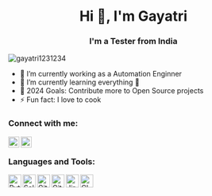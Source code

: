 <h1 align="center">Hi 👋, I'm Gayatri</h1>
<h3 align="center">I'm a Tester from India</h3>

<p align="left"> <img src="https://komarev.com/ghpvc/?username=gayatri1231234&label=Profile%20views&color=0e75b6&style=flat" alt="gayatri1231234" /> </p>

- 🔭 I’m currently working as a Automation Enginner
- 🌱 I’m currently learning everything 🤣
- 🥅 2024 Goals: Contribute more to Open Source projects
- ⚡ Fun fact: I love to cook

### Connect with me:

[<img align="left" alt="gayatri-reddy | LinkedIn" width="22px" src="https://img.icons8.com/color/72/linkedin.png" />][Linkedin]
[<img align="left" alt="gayatrigayatrireddy9740 | Gmail" width="22px" src="https://img.icons8.com/color/72/gmail.png" />][Gmail]

<br/>

### Languages and Tools:

<img align="left" alt="Python" width="26px" src="https://img.icons8.com/color/72/python.png" />
<img align="left" alt="Selenium" width="26px" src="[https://img.icons8.com/color/72/selenium](https://iconduck.com/icons/27926/selenium).png" />
<img align="left" alt="Git" width="26px" src="https://img.icons8.com/color/72/git.png" />
<img align="left" alt="GitHub" width="26px" src="https://img.icons8.com/dusk/72/github.png" />
<img align="left" alt="Jira" width="26px" src="https://img.icons8.com/color/72/jira.png" />
<img align="left" alt="CI" width="26px" src="https://img.icons8.com/color/72/jenkins.png" />

<br />
<br />


</details>

[Linkedin]: https://www.linkedin.com/in/gayatri-reddy-82a37a228/
[Gmail]: mailto:gayatrigayatrireddy9740@gmail.com
